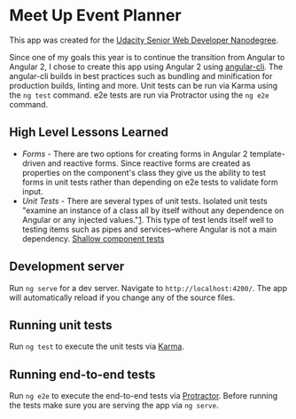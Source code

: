 # Meet Up Event Planner
This app was created for the [Udacity Senior Web Developer Nanodegree](https://www.udacity.com/course/senior-web-developer-nanodegree-by-google--nd802).

Since one of my goals this year is to continue the transition from Angular to Angular 2, I chose to create this app using Angular 2 using [angular-cli](https://github.com/angular/angular-cli).
The angular-cli builds in best practices such as bundling and minification for production builds, linting and more.  Unit tests can be run via Karma using the `ng test` command.  e2e tests are run via Protractor using the `ng e2e` command.

## High Level Lessons Learned
* *Forms* - There are two options for creating forms in Angular 2 template-driven and reactive forms. Since reactive forms are created as properties on the component's class they 
give us the ability to test forms in unit tests rather than depending on e2e tests to validate form input.  
* *Unit Tests* - There are several types of unit tests. Isolated unit tests "examine an instance of a class all by itself without any dependence on Angular or any injected values."[1](https://angular.io/docs/ts/latest/guide/testing.html#!#isolated-unit-tests).
This type of test lends itself well to testing items such as pipes and services–where Angular is not a main dependency.  [Shallow component tests](https://angular.io/docs/ts/latest/guide/testing.html#!#shallow-component-test)

## Development server
Run `ng serve` for a dev server. Navigate to `http://localhost:4200/`. The app will automatically reload if you change any of the source files.

## Running unit tests

Run `ng test` to execute the unit tests via [Karma](https://karma-runner.github.io).

## Running end-to-end tests

Run `ng e2e` to execute the end-to-end tests via [Protractor](http://www.protractortest.org/). 
Before running the tests make sure you are serving the app via `ng serve`.
